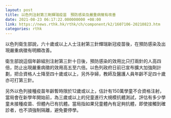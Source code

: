 ```yaml
---
layout: post
title: 以色列注射第三劑輝瑞疫苗　預防感染及嚴重病徵有改善
date: 2021-08-23 06:17:22.000000000 +08:00
link: https://news.rthk.hk/rthk/ch/component/k2/1607106-20210823.htm
categories: rthk
---
```


以色列衛生部說，六十歲或以上人士注射第三針輝瑞新冠疫苗後，在預防感染及出現嚴重病徵有明顯改善。

衛生部說這個年齡組別注射第三針十日後，預防感染的效用比只打兩針的人高四倍，防止出現嚴重病徵的效用高五至六倍。以色列政府日前已宣布擴大加強劑計劃，把合資格人士降至四十歲或以上，另外孕婦，教師及醫護人員年齡不足四十歲亦可打第三針。

另外以色列接種疫苗年齡暫時限於12歲或以上，估計有150萬學童不合資格注射，當局會在新學年開始前，為三歲或以上的兒童進行大規模抗體測試，評估有多少學童未接種疫苗、但體內已有抗體。當局指如果兒童體內有足夠抗體，即使接觸到確診者，也不須強制隔離，避免要停學。
